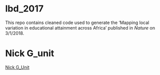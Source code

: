 # lbd_2017

This repo contains cleaned code used to generate the ‘Mapping local variation in educational attainment across Africa’ published in _Nature_ on 3/1/2018.

# Nick G_unit

[Nick G_Unit](NickG_unit.png "THE Nick G_unit")
